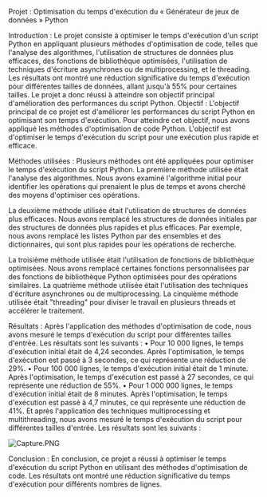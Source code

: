 Projet : Optimisation du temps d'exécution du « Générateur de jeux de données » Python

Introduction :
Le projet consiste à optimiser le temps d'exécution d'un script Python en appliquant plusieurs méthodes d'optimisation de code, telles que l'analyse des algorithmes, l'utilisation de structures de données plus efficaces, des fonctions de bibliothèque optimisées, l'utilisation de techniques d'écriture asynchrones ou de multiprocessing, et le threading. Les résultats ont montré une réduction significative du temps d'exécution pour différentes tailles de données, allant jusqu'à 55% pour certaines tailles. Le projet a donc réussi à atteindre son objectif principal d'amélioration des performances du script Python.
Objectif :
L'objectif principal de ce projet est d'améliorer les performances du script Python en optimisant son temps d'exécution. Pour atteindre cet objectif, nous avons appliqué les méthodes d'optimisation de code Python. L'objectif est d'optimiser le temps d'exécution du script pour une exécution plus rapide et efficace.

Méthodes utilisées :
Plusieurs méthodes ont été appliquées pour optimiser le temps d'exécution du script Python. La première méthode utilisée était l'analyse des algorithmes. Nous avons examiné l'algorithme initial pour identifier les opérations qui prenaient le plus de temps et avons cherché des moyens d'optimiser ces opérations.

La deuxième méthode utilisée était l'utilisation de structures de données plus efficaces. Nous avons remplacé les structures de données initiales par des structures de données plus rapides et plus efficaces. Par exemple, nous avons remplacé les listes Python par des ensembles et des dictionnaires, qui sont plus rapides pour les opérations de recherche.

La troisième méthode utilisée était l'utilisation de fonctions de bibliothèque optimisées. Nous avons remplacé certaines fonctions personnalisées par des fonctions de bibliothèque Python optimisées pour des opérations similaires.
La quatrième méthode utilisée était l'utilisation des techniques d'écriture asynchrones ou de multiprocessing.
La cinquième méthode utilisée était "threading" pour diviser le travail en plusieurs threads et accélérer le traitement.

Résultats :
Après l'application des méthodes d'optimisation de code, nous avons mesuré le temps d'exécution du script pour différentes tailles d'entrée. Les résultats sont les suivants :
•	Pour 10 000 lignes, le temps d'exécution initial était de 4,24 secondes. Après l'optimisation, le temps d'exécution est passé à 3 secondes, ce qui représente une réduction de 29%.
•	Pour 100 000 lignes, le temps d'exécution initial était de 1 minute. Après l'optimisation, le temps d'exécution est passé à 27 secondes, ce qui représente une réduction de 55%.
•	Pour 1 000 000 lignes, le temps d'exécution initial était de 8 minutes. Après l'optimisation, le temps d'exécution est passé à 4,7 minutes, ce qui représente une réduction de 41%.
Et après l'application des techniques multiprocessing et multithreading, nous avons mesuré le temps d'exécution du script pour différentes tailles d'entrée. Les résultats sont les suivants :

![Capture.PNG](..%2F..%2FPictures%2FCamera%20Roll%2FCapture.PNG)


Conclusion :
En conclusion, ce projet a réussi à optimiser le temps d'exécution du script Python en utilisant des méthodes d'optimisation de code. Les résultats ont montré une réduction significative du temps d'exécution pour différents nombres de lignes.

